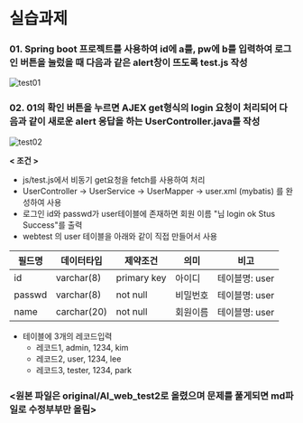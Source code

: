 # 실습과제

### 01. Spring boot 프로젝트를 사용하여 id에 a를, pw에 b를 입력하여 로그인 버튼을 눌렀을 때 다음과 같은 alert창이 뜨도록 test.js 작성

![test01](D:\Github_upload\TIL\TIL_SpringBoot_exam\imgs\test01.png)

### 02. 01의 확인 버튼을 누르면 AJEX get형식의 login 요청이 처리되어 다음과 같이 새로운 alert 응답을 하는 UserController.java를 작성

![test02](D:\Github_upload\TIL\TIL_SpringBoot_exam\imgs\test02.png)

**< 조건 >**

- js/test.js에서 비동기 get요청을 fetch를 사용하여 처리
- UserController -> UserService -> UserMapper  -> user.xml (mybatis) 를 완성하여 사용
- 로그인 id와 passwd가 user테이블에 존재하면 회원 이름 "님 login ok Stus Success"를 출력
- webtest 의 user 테이블을 아래와 같이 직접 만들어서 사용

| 필드명 | 데이터타입  | 제약조건    | 의미     | 비고           |
| ------ | ----------- | ----------- | -------- | -------------- |
| id     | varchar(8)  | primary key | 아이디   | 테이블명: user |
| passwd | varchar(8)  | not null    | 비밀번호 | 테이블명: user |
| name   | carchar(20) | not null    | 회원이름 | 테이블명: user |

- 테이블에 3개의 레코드입력
  - 레코드1, admin, 1234, kim
  - 레코드2, user, 1234, lee
  - 레코드3, tester, 1234, park

### <원본 파일은 original/AI_web_test2로 올렸으며 문제를 풀게되면 md파일로 수정부부만 올림>



